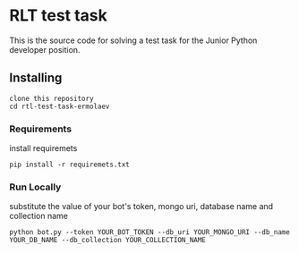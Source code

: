 # RLT test task

This is the source code for solving a test task for the Junior Python developer position.

## Installing
```
clone this repository 
cd rtl-test-task-ermolaev
```

### Requirements

install requiremets

``` shell
pip install -r requiremets.txt
```

### Run Locally

substitute the value of your bot's token, mongo uri, database name and collection name

```
python bot.py --token YOUR_BOT_TOKEN --db_uri YOUR_MONGO_URI --db_name YOUR_DB_NAME --db_collection YOUR_COLLECTION_NAME
```
